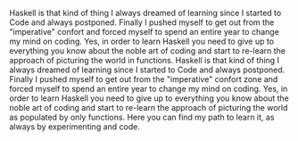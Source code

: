 Haskell is that kind of thing I always dreamed of learning since I started to Code and always postponed.
Finally I pushed myself to get out from the "imperative" confort and forced myself to spend an entire year to change my mind on coding.
Yes, in order to learn Haskell you need to give up to everything you know about the noble art of coding and start to re-learn the approach of picturing the world in functions.
Haskell is that kind of thing I always dreamed of learning since I started to Code and always postponed.
Finally I pushed myself to get out from the "imperative" confort zone and forced myself to spend an entire year to change my mind on coding.
Yes, in order to learn Haskell you need to give up to everything you know about the noble art of coding and start to re-learn the approach of picturing the world as populated by only functions. Here you can find my path to learn it, as always by experimenting and code.
